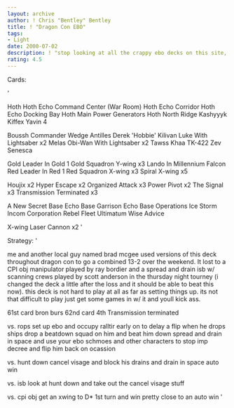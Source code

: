 ```yaml
---
layout: archive
author: ! Chris "Bentley" Bentley
title: ! "Dragon Con EBO"
tags:
- Light
date: 2000-07-02
description: ! "stop looking at all the crappy ebo decks on this site, this is the way ebo should be done."
rating: 4.5
---
```

Cards: 

'

Hoth
Hoth Echo Command Center (War Room)
Hoth Echo Corridor
Hoth Echo Docking Bay
Hoth Main Power Generators
Hoth North Ridge
Kashyyyk
Kiffex
Yavin 4

Boussh
Commander Wedge Antilles
Derek 'Hobbie' Kilivan
Luke With Lightsaber  x2
Melas
Obi-Wan With Lightsaber  x2
Tawss Khaa
TK-422
Zev Senesca

Gold Leader In Gold 1
Gold Squadron Y-wing  x3
Lando In Millennium Falcon
Red Leader In Red 1
Red Squadron X-wing  x3
Spiral
X-wing	x5

Houjix	x2
Hyper Escape  x2
Organized Attack  x3
Power Pivot  x2
The Signal  x3
Transmission Terminated  x3

A New Secret Base
Echo Base Garrison
Echo Base Operations
Ice Storm
Incom Corporation
Rebel Fleet
Ultimatum
Wise Advice

X-wing Laser Cannon  x2
'

Strategy: '

me and another local guy named brad mcgee used versions of this deck throughout dragon con to go a combined 13-2 over the weekend. It lost to a CPI obj manipulator played by ray bordier and a spread and drain isb w/ scanning crews played by scott anderson in the thursday night tourney (i changed the deck a little after the loss and it should be able to beat this now). this deck is not hard to play at all as far as setting things up. its not that difficult to play just get some games in w/ it and youll kick ass.

61st card bron burs
62nd card 4th Transmission terminated

vs. rops set up ebo and occupy ralltir early on to delay a flip when he drops ships drop a beatdown squad on him and beat him down
spread and drain in space and use your ebo schmoes and other characters to stop imp decree and flip him back on ocassion

vs. hunt down cancel visage and block his drains and drain in space auto win

vs. isb look at hunt down and take out the cancel visage stuff

vs. cpi obj get an xwing to D* 1st turn and win
pretty close to an auto win
'